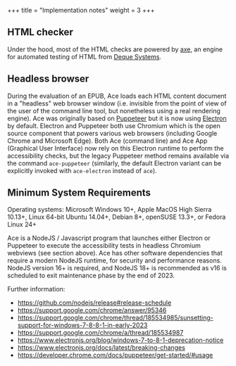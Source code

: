 +++
title = "Implementation notes"
weight = 3
+++

## HTML checker

Under the hood, most of the HTML checks are powered by [axe](https://github.com/dequelabs/axe-core), an engine for automated testing of HTML from [Deque Systems](https://www.deque.com/).

## Headless browser

During the evaluation of an EPUB, Ace loads each HTML content document in a "headless" web browser window (i.e. invisible from the point of view of the user of the command line tool, but nonetheless using a real rendering engine). Ace was originally based on [Puppeteer](https://github.com/GoogleChrome/puppeteer) but it is now using [Electron](https://github.com/electron/electron) by default. Electron and Puppeteer both use Chromium which is the open source component that powers various web browsers (including Google Chrome and Microsoft Edge). Both Ace (command line) and Ace App (Graphical User Interface) now rely on this Electron runtime to perform the accessibility checks, but the legacy Puppeteer method remains available via the command `ace-puppeteer` (similarly, the default Electron variant can be explicitly invoked with `ace-electron` instead of `ace`).

## Minimum System Requirements

Operating systems: Microsoft Windows 10+, Apple MacOS High Sierra 10.13+, Linux 64-bit Ubuntu 14.04+, Debian 8+, openSUSE 13.3+, or Fedora Linux 24+

Ace is a NodeJS / Javascript program that launches either Electron or Puppeteer to execute the accessibility tests in headless Chromium webviews (see section above). Ace has other software dependencies that require a modern NodeJS runtime, for security and performance reasons. NodeJS version 16+ is required, and NodeJS 18+ is recommended as v16 is scheduled to exit maintenance phase by the end of 2023.

Further information:

* https://github.com/nodejs/release#release-schedule
* https://support.google.com/chrome/answer/95346
* https://support.google.com/chrome/thread/185534985/sunsetting-support-for-windows-7-8-8-1-in-early-2023
* https://support.google.com/chrome/a/thread/185534987
* https://www.electronjs.org/blog/windows-7-to-8-1-deprecation-notice
* https://www.electronjs.org/docs/latest/breaking-changes
* https://developer.chrome.com/docs/puppeteer/get-started/#usage

